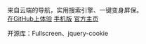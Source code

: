 来自云端的导航，实用搜索引擎、一键变身屏保。
<br>
<a href="http://sherryme.github.io/Desk/">在GitHub上体验</a>
<a href="http://www.sherry.cf/h4-" target="_blank">手机版</a>
<a href="http://www.sherry.cf/">官方主页</a>



开源库：Fullscreen、jquery-cookie

